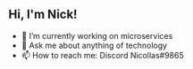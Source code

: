 ## Hi, I'm Nick!

- 🔭 I’m currently working on microservices
- 💬 Ask me about anything of technology
- 📫 How to reach me: Discord Nicollas#9865

